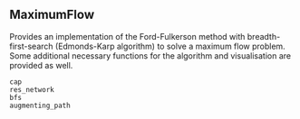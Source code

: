 ## MaximumFlow

Provides an implementation of the Ford-Fulkerson method with 
breadth-first-search (Edmonds-Karp algorithm) to solve a maximum flow problem.
Some additional necessary functions for the algorithm and visualisation are
provided as well.

```@docs
cap
res_network
bfs
augmenting_path
```